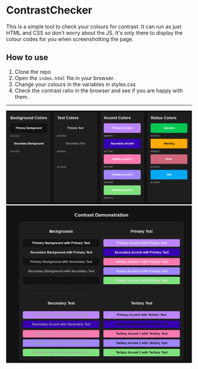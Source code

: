 # ContrastChecker

This is a simple tool to check your colours for contrast. It can run as just HTML and CSS so don't worry about the JS. It's only there to display the colour codes for you when screenshotting the page.

## How to use
1. Clone the repo
2. Open the `index.html` file in your browser.
3. Change your colours in the variables in styles.css
4. Check the contrast ratio in the browser and see if you are happy with them.


---

![image](screenshot1.png)
![image](screenshot2.png)

